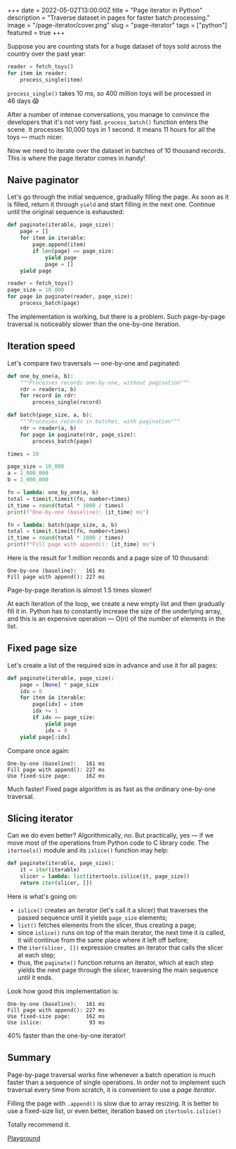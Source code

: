 +++
date = 2022-05-02T13:00:00Z
title = "Page iterator in Python"
description = "Traverse dataset in pages for faster batch processing."
image = "/page-iterator/cover.png"
slug = "page-iterator"
tags = ["python"]
featured = true
+++

Suppose you are counting stats for a huge dataset of toys sold across the country over the past year:

```python
reader = fetch_toys()
for item in reader:
    process_single(item)
```

`process_single()` takes 10 ms, so 400 million toys will be processed in 46 days 😱

After a number of intense conversations, you manage to convince the developers that it's not very fast. `process_batch()` function enters the scene. It processes 10,000 toys in 1 second. It means 11 hours for all the toys — much nicer.

Now we need to iterate over the dataset in batches of 10 thousand records. This is where the page iterator comes in handy!

## Naive paginator

Let's go through the initial sequence, gradually filling the page. As soon as it is filled, return it through `yield` and start filling in the next one. Continue until the original sequence is exhausted:

```python
def paginate(iterable, page_size):
    page = []
    for item in iterable:
        page.append(item)
        if len(page) == page_size:
            yield page
            page = []
    yield page
```

```python
reader = fetch_toys()
page_size = 10_000
for page in paginate(reader, page_size):
    process_batch(page)
```

The implementation is working, but there is a problem. Such page-by-page traversal is noticeably slower than the one-by-one iteration.

## Iteration speed

Let's compare two traversals — one-by-one and paginated:

```python
def one_by_one(a, b):
    """Processes records one-by-one, without pagination"""
    rdr = reader(a, b)
    for record in rdr:
        process_single(record)

def batch(page_size, a, b):
    """Processes records in batches, with pagination"""
    rdr = reader(a, b)
    for page in paginate(rdr, page_size):
        process_batch(page)

times = 10

page_size = 10_000
a = 1_000_000
b = 2_000_000

fn = lambda: one_by_one(a, b)
total = timeit.timeit(fn, number=times)
it_time = round(total * 1000 / times)
print(f"One-by-one (baseline): {it_time} ms")

fn = lambda: batch(page_size, a, b)
total = timeit.timeit(fn, number=times)
it_time = round(total * 1000 / times)
print(f"Fill page with append(): {it_time} ms")
```

Here is the result for 1 million records and a page size of 10 thousand:

```
One-by-one (baseline):   161 ms
Fill page with append(): 227 ms
```

Page-by-page iteration is almost 1.5 times slower!

At each iteration of the loop, we create a new empty list and then gradually fill it in. Python has to constantly increase the size of the underlying array, and this is an expensive operation — O(n) of the number of elements in the list.

## Fixed page size

Let's create a list of the required size in advance and use it for all pages:

```python
def paginate(iterable, page_size):
    page = [None] * page_size
    idx = 0
    for item in iterable:
        page[idx] = item
        idx += 1
        if idx == page_size:
            yield page
            idx = 0
    yield page[:idx]
```

Compare once again:

```
One-by-one (baseline):   161 ms
Fill page with append(): 227 ms
Use fixed-size page:     162 ms
```

Much faster! Fixed page algorithm is as fast as the ordinary one-by-one traversal.

## Slicing iterator

Can we do even better? Algorithmically, no. But practically, yes — if we move most of the operations from Python code to C library code. The `itertools()` module and its `islice()` function may help:

```python
def paginate(iterable, page_size):
    it = iter(iterable)
    slicer = lambda: list(itertools.islice(it, page_size))
    return iter(slicer, [])
```

Here is what's going on:

-   `islice()` creates an iterator (let's call it a slicer) that traverses the passed sequence until it yields `page_size` elements;
-   `list()` fetches elements from the slicer, thus creating a page;
-   since `islice()` runs on top of the main iterator, the next time it is called, it will continue from the same place where it left off before;
-   the `iter(slicer, [])` expression creates an iterator that calls the slicer at each step;
-   thus, the `paginate()` function returns an iterator, which at each step yields the next page through the slicer, traversing the main sequence until it ends.

Look how good this implementation is:

```
One-by-one (baseline):   161 ms
Fill page with append(): 227 ms
Use fixed-size page:     162 ms
Use islice:               93 ms
```

40% faster than the one-by-one iterator!

## Summary

Page-by-page traversal works fine whenever a batch operation is much faster than a sequence of single operations. In order not to implement such traversal every time from scratch, it is convenient to use a _page iterator_.

Filling the page with `.append()` is slow due to array resizing. It is better to use a fixed-size list, or even better, iteration based on `itertools.islice()`

Totally recommend it.

[Playground](https://replit.com/@antonz/page-iterator#main.py)
